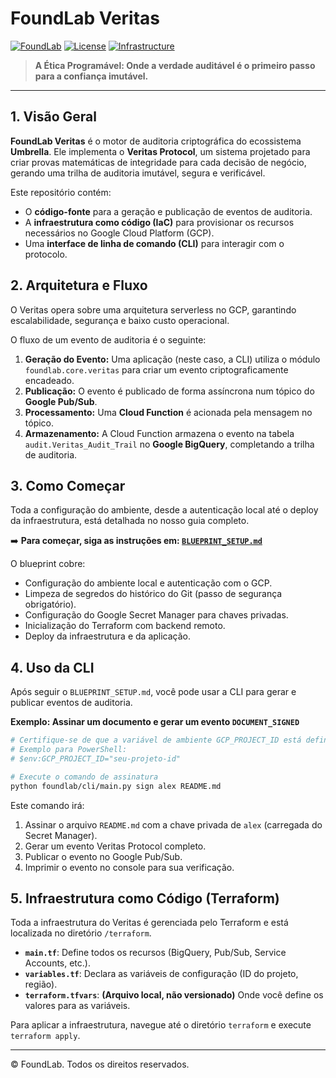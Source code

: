 # FoundLab Veritas

[![FoundLab](https://img.shields.io/badge/FoundLab-Veritas-blueviolet)](https://foundlab.com.br)
[![License](https://img.shields.io/badge/License-Proprietary-lightgrey)](LICENSE)
[![Infrastructure](https://img.shields.io/badge/Infrastructure-Terraform-blue)](terraform/)

> **A Ética Programável: Onde a verdade auditável é o primeiro passo para a confiança imutável.**

---

## 1. Visão Geral

**FoundLab Veritas** é o motor de auditoria criptográfica do ecossistema **Umbrella**. Ele implementa o **Veritas Protocol**, um sistema projetado para criar provas matemáticas de integridade para cada decisão de negócio, gerando uma trilha de auditoria imutável, segura e verificável.

Este repositório contém:

- O **código-fonte** para a geração e publicação de eventos de auditoria.
- A **infraestrutura como código (IaC)** para provisionar os recursos necessários no Google Cloud Platform (GCP).
- Uma **interface de linha de comando (CLI)** para interagir com o protocolo.

## 2. Arquitetura e Fluxo

O Veritas opera sobre uma arquitetura serverless no GCP, garantindo escalabilidade, segurança e baixo custo operacional.

O fluxo de um evento de auditoria é o seguinte:

1. **Geração do Evento:** Uma aplicação (neste caso, a CLI) utiliza o módulo `foundlab.core.veritas` para criar um evento criptograficamente encadeado.
2. **Publicação:** O evento é publicado de forma assíncrona num tópico do **Google Pub/Sub**.
3. **Processamento:** Uma **Cloud Function** é acionada pela mensagem no tópico.
4. **Armazenamento:** A Cloud Function armazena o evento na tabela `audit.Veritas_Audit_Trail` no **Google BigQuery**, completando a trilha de auditoria.

## 3. Como Começar

Toda a configuração do ambiente, desde a autenticação local até o deploy da infraestrutura, está detalhada no nosso guia completo.

➡️ **Para começar, siga as instruções em: [`BLUEPRINT_SETUP.md`](BLUEPRINT_SETUP.md)**

O blueprint cobre:

- Configuração do ambiente local e autenticação com o GCP.
- Limpeza de segredos do histórico do Git (passo de segurança obrigatório).
- Configuração do Google Secret Manager para chaves privadas.
- Inicialização do Terraform com backend remoto.
- Deploy da infraestrutura e da aplicação.

## 4. Uso da CLI

Após seguir o `BLUEPRINT_SETUP.md`, você pode usar a CLI para gerar e publicar eventos de auditoria.

**Exemplo: Assinar um documento e gerar um evento `DOCUMENT_SIGNED`**

```bash
# Certifique-se de que a variável de ambiente GCP_PROJECT_ID está definida
# Exemplo para PowerShell:
# $env:GCP_PROJECT_ID="seu-projeto-id"

# Execute o comando de assinatura
python foundlab/cli/main.py sign alex README.md
```

Este comando irá:

1. Assinar o arquivo `README.md` com a chave privada de `alex` (carregada do Secret Manager).
2. Gerar um evento Veritas Protocol completo.
3. Publicar o evento no Google Pub/Sub.
4. Imprimir o evento no console para sua verificação.

## 5. Infraestrutura como Código (Terraform)

Toda a infraestrutura do Veritas é gerenciada pelo Terraform e está localizada no diretório `/terraform`.

- **`main.tf`**: Define todos os recursos (BigQuery, Pub/Sub, Service Accounts, etc.).
- **`variables.tf`**: Declara as variáveis de configuração (ID do projeto, região).
- **`terraform.tfvars`**: **(Arquivo local, não versionado)** Onde você define os valores para as variáveis.

Para aplicar a infraestrutura, navegue até o diretório `terraform` e execute `terraform apply`.

---
© FoundLab. Todos os direitos reservados.
